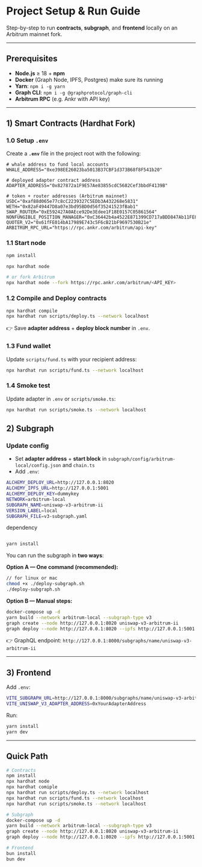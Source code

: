 
# Project Setup & Run Guide

Step-by-step to run **contracts**, **subgraph**, and **frontend** locally on an Arbitrum mainnet fork.

---

## Prerequisites

* **Node.js** ≥ 18 + **npm**
* **Docker** (Graph Node, IPFS, Postgres) make sure its running 
* **Yarn**: `npm i -g yarn`
* **Graph CLI**: `npm i -g @graphprotocol/graph-cli`
* **Arbitrum RPC** (e.g. Ankr with API key)

---

## 1) Smart Contracts (Hardhat Fork)


### 1.0 Setup `.env`

Create a **`.env`** file in the project root with the following:

```env
# whale address to fund local accounts
WHALE_ADDRESS="0xe398EE26023ba5013B37CBF1d373B68f8F541b20"

# deployed adapter contract address
ADAPTER_ADDRESS="0x827872a1F9E57Ae83855cdC5682Cef3bbdF4139B"

# token + router addresses (Arbitrum mainnet)
USDC="0xaf88d065e77c8cC2239327C5EDb3A432268e5831"
WETH="0x82aF49447D8a07e3bd95BD0d56f35241523fBab1"
SWAP_ROUTER="0xE592427A0AEce92De3Edee1F18E0157C05861564"
NONFUNGIBLE_POSITION_MANAGER="0xC36442b4a4522E871399CD717aBDD847Ab11FE88"
QUOTER_V2="0x61fFE014bA17989E743c5F6cB21bF9697530B21e"
ARBITRUM_RPC_URL="https://rpc.ankr.com/arbitrum/api-key"
```


### 1.1 Start node

```bash
npm install

npx hardhat node

# or fork Arbitrum 
npx hardhat node --fork https://rpc.ankr.com/arbitrum/<API_KEY>
```

### 1.2 Compile and Deploy contracts

```bash
npx hardhat compile
npx hardhat run scripts/deploy.ts --network localhost
```

👉 Save **adapter address** + **deploy block number** in `.env`.

### 1.3 Fund wallet

Update `scripts/fund.ts` with your recipient address:

```bash
npx hardhat run scripts/fund.ts --network localhost
```

### 1.4 Smoke test

Update adapter in `.env` or `scripts/smoke.ts`:

```bash
npx hardhat run scripts/smoke.ts --network localhost
```

## 2) Subgraph

### Update config

* Set **adapter address** + **start block** in
  `subgraph/config/arbitrum-local/config.json` and `chain.ts`
* Add `.env`:

```bash
ALCHEMY_DEPLOY_URL=http://127.0.0.1:8020
ALCHEMY_IPFS_URL=http://127.0.0.1:5001
ALCHEMY_DEPLOY_KEY=dummykey
NETWORK=arbitrum-local
SUBGRAPH_NAME=uniswap-v3-arbitrum-ii
VERSION_LABEL=local
SUBGRAPH_FILE=v3-subgraph.yaml
```

dependency

 ```bash

 yarn install 

 ```



You can run the subgraph in **two ways**:

**Option A — One command (recommended):**

```bash
// for linux or mac
chmod +x ./deploy-subgraph.sh 
./deploy-subgraph.sh

```

**Option B — Manual steps:**

```bash
docker-compose up -d
yarn build --network arbitrum-local --subgraph-type v3
graph create --node http://127.0.0.1:8020 uniswap-v3-arbitrum-ii
graph deploy --node http://127.0.0.1:8020 --ipfs http://127.0.0.1:5001 --deploy-key dummykey --version-label local uniswap-v3-arbitrum-ii v3-subgraph.yaml
```

👉 GraphQL endpoint:
`http://127.0.0.1:8000/subgraphs/name/uniswap-v3-arbitrum-ii`

---

## 3) Frontend

Add `.env`:

```bash
VITE_SUBGRAPH_URL=http://127.0.0.1:8000/subgraphs/name/uniswap-v3-arbitrum-ii
VITE_UNISWAP_V3_ADAPTER_ADDRESS=0xYourAdapterAddress
```

Run:

```bash
yarn install
yarn dev
```

---

## Quick Path

```bash
# Contracts
npm install
npx hardhat node
npx hardhat comiple
npx hardhat run scripts/deploy.ts --network localhost
npx hardhat run scripts/fund.ts --network localhost 
npx hardhat run scripts/smoke.ts --network localhost

# Subgraph
docker-compose up -d
yarn build --network arbitrum-local --subgraph-type v3
graph create --node http://127.0.0.1:8020 uniswap-v3-arbitrum-ii
graph deploy --node http://127.0.0.1:8020 --ipfs http://127.0.0.1:5001 --deploy-key dummykey --version-label local uniswap-v3-arbitrum-ii v3-subgraph.yaml

# Frontend
bun install
bun dev
```
